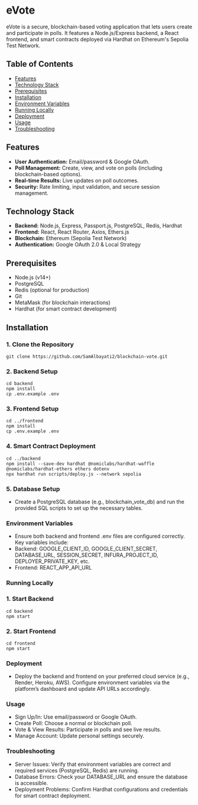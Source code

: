 # eVote

eVote is a secure, blockchain-based voting application that lets users create and participate in polls. It features a Node.js/Express backend, a React frontend, and smart contracts deployed via Hardhat on Ethereum's Sepolia Test Network.

## Table of Contents
- [Features](#features)
- [Technology Stack](#technology-stack)
- [Prerequisites](#prerequisites)
- [Installation](#installation)
- [Environment Variables](#environment-variables)
- [Running Locally](#running-locally)
- [Deployment](#deployment)
- [Usage](#usage)
- [Troubleshooting](#troubleshooting)

## Features
- **User Authentication:** Email/password & Google OAuth.
- **Poll Management:** Create, view, and vote on polls (including blockchain-based options).
- **Real-time Results:** Live updates on poll outcomes.
- **Security:** Rate limiting, input validation, and secure session management.

## Technology Stack
- **Backend:** Node.js, Express, Passport.js, PostgreSQL, Redis, Hardhat
- **Frontend:** React, React Router, Axios, Ethers.js
- **Blockchain:** Ethereum (Sepolia Test Network)
- **Authentication:** Google OAuth 2.0 & Local Strategy

## Prerequisites
- Node.js (v14+)
- PostgreSQL
- Redis (optional for production)
- Git
- MetaMask (for blockchain interactions)
- Hardhat (for smart contract development)

## Installation

### 1. Clone the Repository
`
git clone https://github.com/SamAlbayati2/blockchain-vote.git
`
### 2. Backend Setup
```
cd backend
npm install
cp .env.example .env
```

### 3. Frontend Setup
```
cd ../frontend
npm install
cp .env.example .env
```

### 4. Smart Contract Deployment
```
cd ../backend
npm install --save-dev hardhat @nomiclabs/hardhat-waffle @nomiclabs/hardhat-ethers ethers dotenv
npx hardhat run scripts/deploy.js --network sepolia
```

### 5. Database Setup
- Create a PostgreSQL database (e.g., blockchain_vote_db) and run the provided SQL scripts to set up the necessary tables.

### Environment Variables
- Ensure both backend and frontend .env files are configured correctly. Key variables include:
- Backend: GOOGLE_CLIENT_ID, GOOGLE_CLIENT_SECRET, DATABASE_URL, SESSION_SECRET, INFURA_PROJECT_ID, DEPLOYER_PRIVATE_KEY, etc.
- Frontend: REACT_APP_API_URL

### Running Locally
### 1. Start Backend
```
cd backend
npm start
```

### 2. Start Frontend
```
cd frontend
npm start
```

### Deployment
- Deploy the backend and frontend on your preferred cloud service (e.g., Render, Heroku, AWS). Configure environment variables via the platform’s dashboard and update API URLs accordingly.

### Usage
- Sign Up/In: Use email/password or Google OAuth.
- Create Poll: Choose a normal or blockchain poll.
- Vote & View Results: Participate in polls and see live results.
- Manage Account: Update personal settings securely.

### Troubleshooting
- Server Issues: Verify that environment variables are correct and required services (PostgreSQL, Redis) are running.
- Database Errors: Check your DATABASE_URL and ensure the database is accessible.
- Deployment Problems: Confirm Hardhat configurations and credentials for smart contract deployment.

